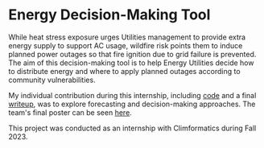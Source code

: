 # Energy Decision-Making Tool

While heat stress exposure urges Utilities management to provide extra energy supply to support AC usage, wildfire risk points them to induce planned power outages so that fire ignition due to grid failure is prevented. The aim of this decision-making tool is to help Energy Utilities decide how to distribute energy and where to apply planned outages according to community vulnerabilities.

My individual contribution during this internship, including [code](https://github.com/haschuele/EnergyDM/blob/main/Code%20Snippets.md) and a final [writeup](https://github.com/haschuele/EnergyDM/blob/main/Hailee%20-%20Forecasting%20and%20Decision%20Making%20Methods.pdf), was to explore forecasting and decision-making approaches. The team's final poster can be seen [here](https://github.com/haschuele/EnergyDM/blob/main/Climformatics2023_FinalPoster.pdf). 

This project was conducted as an internship with Climformatics during Fall 2023.


